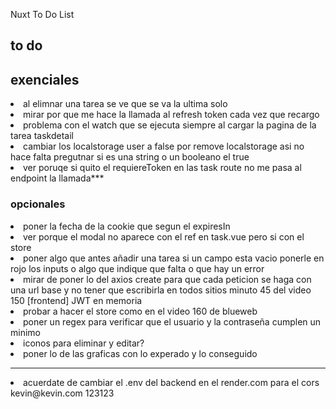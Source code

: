 Nuxt To Do List

## to do
## exenciales

<li>al elimnar una tarea se ve que se va la ultima solo</li>

<li>mirar por que me hace la llamada al refresh token cada vez que recargo  </li>
<li>problema con el watch que se ejecuta siempre al cargar la pagina de la tarea taskdetail </li>
<li>cambiar los localstorage user a false por remove localstorage asi no hace falta pregutnar si es una string o un booleano el true </li>
<li>ver poruqe si quito el requiereToken en las task route no me pasa al endpoint la llamada*** </li>

### opcionales
<li>poner la fecha de la cookie que segun el expiresIn </li>
<li> ver porque el modal no aparece con el ref en task.vue pero si con el store</li>
<li>poner algo que antes añadir una tarea si un campo esta vacio ponerle en rojo los inputs o algo que indique que falta o que hay un error </li>
<li>mirar de poner lo del axios create para que cada peticion se haga con una url  base y no tener que escribirla en todos sitios minuto 45 del video 150 [frontend] JWT en memoria </li>
<li>probar a hacer el store como en el video 160 de blueweb </li>
<li>poner un regex para verificar que el usuario y la contraseña cumplen un minimo  </li>
<li> iconos para eliminar y editar?</li>
<li>poner lo de las graficas con lo experado y lo conseguido </li>


--------

<li> acuerdate de cambiar el .env del backend en el render.com para el cors</li>
kevin@kevin.com
123123

